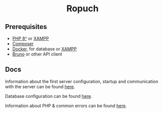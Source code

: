 <h1 align="center">Ropuch</h1>

## Prerequisites

- [PHP 8^](https://www.php.net/downloads.php) or [XAMPP](https://www.apachefriends.org/download.html)
- [Composer](https://getcomposer.org/)
- [Docker](https://www.docker.com/products/docker-desktop/), for database or [XAMPP](https://www.apachefriends.org/download.html)
- [Bruno](https://www.usebruno.com/downloads) or other API client

## Docs

Information about the first server configuration, startup and communication with the server can be found [here](./docs/SERVER.md).

Database configuration can be found [here](./docs/DATABASE.md).

Information about PHP & common errors can be found [here](./docs/PHP.md).
